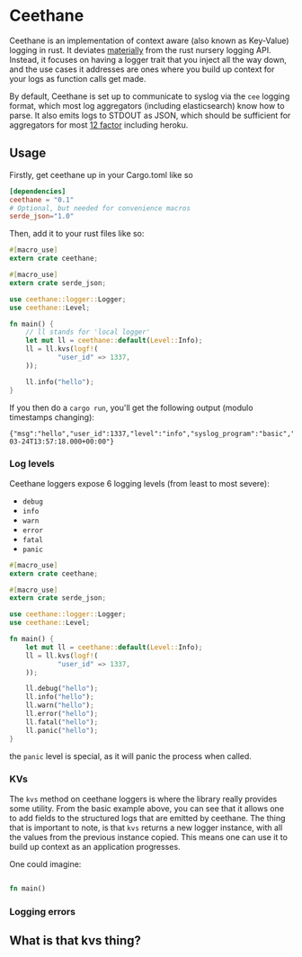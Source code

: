 # Ceethane

Ceethane is an implementation of context aware (also known as Key-Value) logging
in rust. It deviates [materially](https://github.com/rust-lang-nursery/log) from
the rust nursery logging API. Instead, it focuses on having a logger trait that
you inject all the way down, and the use cases it addresses are ones where you
build up context for your logs as function calls get made.

By default, Ceethane is set up to communicate to syslog via the `cee` logging
format, which most log aggregators (including elasticsearch) know how to parse.
It also emits logs to STDOUT as JSON, which should be sufficient for aggregators
for most [12 factor](https://12factor.net/) including heroku.

## Usage

Firstly, get ceethane up in your Cargo.toml like so

```toml
[dependencies]
ceethane = "0.1"
# Optional, but needed for convenience macros
serde_json="1.0"
```

Then, add it to your rust files like so:

```rust
#[macro_use]
extern crate ceethane;

#[macro_use]
extern crate serde_json;

use ceethane::logger::Logger;
use ceethane::Level;

fn main() {
    // ll stands for 'local logger'
    let mut ll = ceethane::default(Level::Info);
    ll = ll.kvs(logf!(
            "user_id" => 1337,
    ));

    ll.info("hello");
}
```

If you then do a `cargo run`, you'll get the following output (modulo
timestamps changing):

```
{"msg":"hello","user_id":1337,"level":"info","syslog_program":"basic","time":"2018-03-24T13:57:18.000+00:00"}
```

### Log levels

Ceethane loggers expose 6 logging levels (from least to most severe):

* `debug`
* `info`
* `warn`
* `error`
* `fatal`
* `panic`

```rust
#[macro_use]
extern crate ceethane;

#[macro_use]
extern crate serde_json;

use ceethane::logger::Logger;
use ceethane::Level;

fn main() {
    let mut ll = ceethane::default(Level::Info);
    ll = ll.kvs(logf!(
            "user_id" => 1337,
    ));

    ll.debug("hello");
    ll.info("hello");
    ll.warn("hello");
    ll.error("hello");
    ll.fatal("hello");
    ll.panic("hello");
}
```

the `panic` level is special, as it will panic the process when called.

### KVs

The `kvs` method on ceethane loggers is where the library really provides some
utility. From the basic example above, you can see that it allows one to add
fields to the structured logs that are emitted by ceethane. The thing that is
important to note, is that `kvs` returns a new logger instance, with all the
values from the previous instance copied. This means one can use it to build
up context as an application progresses.

One could imagine:

```rust

fn main()

```

### Logging errors


## What is that kvs thing?
